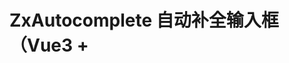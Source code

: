 # ZxAutocomplete 自动补全输入框（Vue3 + <script setup> 语法，uni-app 多端）

根据输入内容提供对应的输入建议，支持 H5、小程序、App。无浏览器特有 DOM 依赖。

## 组件特性
- 支持 v-model 双向绑定
- 支持同步/异步数据源
- 支持自定义建议项模板
- 支持清空、禁用、下拉宽度自适应等
- 兼容 H5、微信/支付宝/百度/字节小程序、App（nvue/普通）

## 基础用法
```vue
<template>
  <zx-autocomplete
    v-model="state"
    :fetch-suggestions="querySearch"
    placeholder="请输入"
    @select="handleSelect"
  />
</template>

<script setup>
import { ref, onMounted } from 'vue'

const state = ref('')
const restaurants = ref([])

onMounted(() => {
  restaurants.value = loadAll()
})
function querySearch(queryString, cb) {
  const results = queryString
    ? restaurants.value.filter(createFilter(queryString))
    : restaurants.value
  cb(results)
}
function createFilter(queryString) {
  return (restaurant) =>
    restaurant.value.toLowerCase().indexOf(queryString.toLowerCase()) === 0
}
function loadAll() {
  return [
    { value: '三全鲜食（北新泾店）', address: '长宁区新渔路144号' },
    { value: 'Hot honey 首尔炸鸡', address: '上海市长宁区淞虹路661号' }
  ]
}
function handleSelect(item) {
  uni.showToast({ title: '选中：' + item.value, icon: 'none' })
}
</script>
```

## 自定义模板
```vue
<template>
  <zx-autocomplete
    v-model="state"
    :fetch-suggestions="querySearch"
    placeholder="请输入"
    @select="handleSelect"
  >
    <template #default="{ item }">
      <view class="custom-item">
        <view class="item-name">{{ item.value }}</view>
        <view class="item-addr">{{ item.address }}</view>
      </view>
    </template>
  </zx-autocomplete>
</template>

<style scoped>
.custom-item {
  display: flex;
  flex-direction: column;
}
.item-name {
  font-size: 28rpx;
  color: #606266;
}
.item-addr {
  font-size: 24rpx;
  color: #b4b4b4;
}
</style>
```

## 远程搜索（异步）
```vue
<script setup>
import { ref } from 'vue'
const state = ref('')
function querySearchAsync(queryString, cb) {
  setTimeout(() => {
    const results = queryString
      ? [
          { value: '结果1' },
          { value: '结果2' },
          { value: '结果3' }
        ]
      : []
    cb(results)
  }, 500)
}
function handleSelect(item) {
  uni.showToast({ title: '选中：' + item.value, icon: 'none' })
}
</script>
<template>
  <zx-autocomplete
    v-model="state"
    :fetch-suggestions="querySearchAsync"
    placeholder="请输入"
    @select="handleSelect"
  />
</template>
```

## 属性（Props）
| 属性名 | 说明 | 类型 | 默认值 |
| --- | --- | --- | --- |
| v-model / modelValue | 选中项绑定值 | String | — |
| placeholder | 占位文本 | String | 请输入 |
| disabled | 是否禁用 | Boolean | false |
| valueKey | 输入建议对象中用于显示的键名 | String | value |
| clearable | 是否可清空 | Boolean | false |
| fetchSuggestions | 获取输入建议的方法 | Function | — |
| triggerOnFocus | 是否在输入框聚焦时就显示建议 | Boolean | true |
| debounce | 获取输入建议的去抖延时，单位为毫秒 | Number | 300 |
| hideLoading | 是否隐藏远程加载时的加载图标 | Boolean | false |
| highlightFirstItem | 是否默认高亮远程搜索结果的第一项 | Boolean | false |
| fitInputWidth | 下拉框的宽度是否与输入框相同 | Boolean | false |

## 事件（Emits）
| 事件名 | 说明 | 参数 |
| --- | --- | --- |
| select | 点击选中建议项时触发 | 选中的建议项 |
| change | 在输入值改变时触发 | 输入框的值 |
| input | 在输入框值改变时触发 | 输入框的值 |
| focus | 在输入框获得焦点时触发 | 输入框的值 |
| blur | 在输入框失去焦点时触发 | 输入框的值 |
| clear | 在点击清空按钮时触发 | — |

## 插槽（Slots）
| 插槽名 | 说明 | 参数 |
| --- | --- | --- |
| default | 自定义输入建议的内容 | { item } |
| suffix | 输入框后缀内容 | — |
| loading | 自定义加载中状态内容 | — |

## 多端兼容注意事项
- 组件未使用任何浏览器特有 DOM API，适用于 uni-app 支持的所有平台。
- 下拉宽度自适应（fitInputWidth）依赖 uni.createSelectorQuery，部分平台如 nvue 可能不支持，建议兼容性测试。
- 建议 fetchSuggestions 支持 callback 形式，兼容同步/异步。

## 贡献与反馈
如有问题或建议，欢迎 issue 或 PR。
